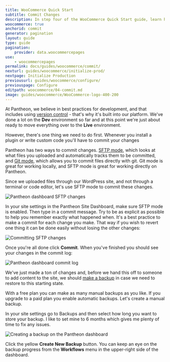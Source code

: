 ```yaml
---
title: WooCommerce Quick Start
subtitle: Commit Changes
description: In step four of the WooCommerce Quick Start guide, learn how to commit your changes into the codebase, following the Pantheon workflow.
woocommerce: true
anchorid: commit
generator: pagination
layout: guide
type: guide
pagination:
    provider: data.woocommercepages
use:
    - woocommercepages
permalink: docs/guides/woocommerce/commit/
nexturl: guides/woocommerce/initialize-prod/
nextpage: Initialize Production
previousurl: guides/woocommerce/configure/
previouspage: Configure
editpath: woocommerce/04-commit.md
image: guides/woocommerce/WooCommerce-logo-400-200
---
```

At Pantheon, we believe in best practices for development, and that includes using [version control](https://pantheon.io/features/version-control-workflow) - that's why it's built into our platform. We've done a lot on the **<span class="glyphicons glyphicons-wrench"></span> Dev** environment so far and at this point we're just about ready to move everything over to the **<span class="glyphicons glyphicons-equalizer"></span> Live** environment.

However, there's one thing we need to do first. Whenever you install a plugin or write custom code you'll have to commit your changes

Pantheon has two ways to commit changes. [SFTP mode](/sftp/), which looks at what files you uploaded and automatically tracks them to be committed, and [Git mode](/git/), which allows you to commit files directly with git. Git mode is great for working locally, and SFTP mode is great for working directly on Pantheon.

Since we uploaded files through our WordPress site, and not through a terminal or code editor, let's use SFTP mode to commit these changes.

<Image alt="Pantheon dashboard SFTP changes" path="guides/woocommerce/13-Pantheon-dashboard-SFTP-changes.png" />

In your site settings in the Pantheon Site Dashboard, make sure SFTP mode is enabled. Then type in a commit message. Try to be as explicit as possible to help you remember exactly what happened when. It's a best practice to make a commit for each change you make. That way if you wish to revert one thing it can be done easily without losing the other changes:

<Image alt="Committing SFTP changes" path="guides/woocommerce/14-Pantheon-dashboard-commit-SFTP-changes.png" />

Once you're all done click **Commit**. When you've finished you should see your changes in the commit log:

<Image alt="Pantheon dashboard commit log" path="guides/woocommerce/15-Pantheon-dashboard-commit-log.png" />

We've just made a ton of changes and, before we hand this off to someone to add content to the site, we should [make a backup](/backups/) in case we need to restore to this starting state.

With a free plan you can make as many manual backups as you like. If you upgrade to a paid plan you enable automatic backups. Let's create a manual backup.

In your site settings go to Backups and then select how long you want to store your backup. I like to set mine to 6 months which gives me plenty of time to fix any issues.

<Image alt="Creating a backup on the Pantheon dashboard" path="guides/woocommerce/16-Pantheon-dashboard-create-backup.png" />

Click the yellow **Create New Backup** button. You can keep an eye on the backup progress from the **Workflows** menu in the upper-right side of the dashboard.
